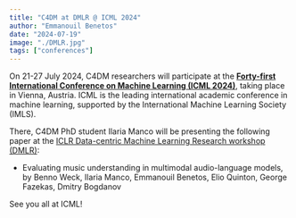 ```yaml
---
title: "C4DM at DMLR @ ICML 2024"
author: "Emmanouil Benetos"
date: "2024-07-19"
image: "./DMLR.jpg"
tags: ["conferences"]
---
```


On 21-27 July 2024, C4DM researchers will participate at the <b>[Forty-first International Conference on Machine Learning (ICML 2024)](https://icml.cc/Conferences/2024)</b>, taking place in Vienna, Austria. ICML is the leading international academic conference in machine learning, supported by the International Machine Learning Society (IMLS).

There, C4DM PhD student Ilaria Manco will be presenting the following paper at the [ICLR Data-centric Machine Learning Research workshop (DMLR)](https://dmlr.ai/):

* Evaluating music understanding in multimodal audio-language models, by Benno Weck, Ilaria Manco, Emmanouil Benetos, Elio Quinton, George Fazekas, Dmitry Bogdanov

See you all at ICML!
